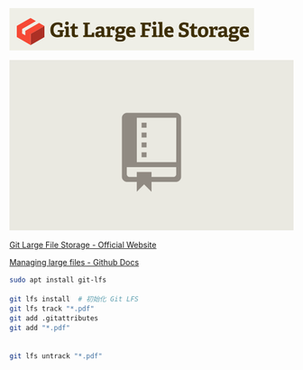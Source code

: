![](Pics/glfs001.png)

![](Pics/glfs002.gif)

[Git Large File Storage - Official Website](https://git-lfs.com/)

[Managing large files - Github Docs](https://docs.github.com/en/repositories/working-with-files/managing-large-files)

```bash
sudo apt install git-lfs

git lfs install  # 初始化 Git LFS
git lfs track "*.pdf"
git add .gitattributes
git add "*.pdf"


git lfs untrack "*.pdf"

```